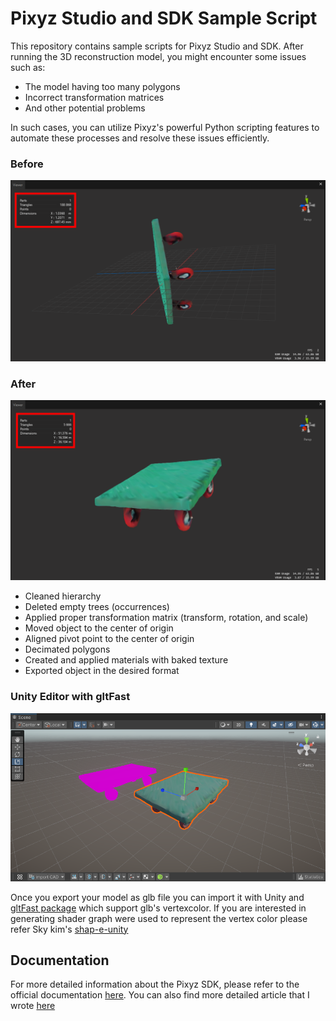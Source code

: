 # Pixyz Studio and SDK Sample Script

This repository contains sample scripts for Pixyz Studio and SDK. After running the 3D reconstruction model, you might encounter some issues such as:

- The model having too many polygons
- Incorrect transformation matrices
- And other potential problems

In such cases, you can utilize Pixyz's powerful Python scripting features to automate these processes and resolve these issues efficiently.

### Before
![Before Image](./images/before.png)

### After
![After Image](./images/after.png)

- Cleaned hierarchy
- Deleted empty trees (occurrences)
- Applied proper transformation matrix (transform, rotation, and scale)
- Moved object to the center of origin
- Aligned pivot point to the center of origin
- Decimated polygons
- Created and applied materials with baked texture
- Exported object in the desired format

### Unity Editor with gltFast
![Unity Editor with gltFast](./images/Editor%20(gltFast).png)

Once you export your model as glb file you can import it with Unity and [gltFast package](https://docs.unity3d.com/Packages/com.unity.cloud.gltfast@6.8/manual/installation.html) which support glb's vertexcolor.
If you are interested in generating shader graph were used to represent the vertex color please refer Sky kim's [shap-e-unity](https://github.com/skykim/shap-e-unity/tree/main)

## Documentation

For more detailed information about the Pixyz SDK, please refer to the official documentation [here](https://www.pixyz-software.com/documentations/html/2024.2/sdk/apidoc/python/algo.html).
You can also find more detailed article that I wrote [here](https://pnltoen.tistory.com/entry/Pixyz-Pixyz-SDK-%EC%86%8C%EA%B0%9C-%EB%B0%8F-Python%EC%9D%84-%ED%86%B5%ED%95%9C-AI-%EA%B8%B0%EB%8A%A5-%ED%99%9C%EC%9A%A9%ED%95%98%EA%B8%B0-TripoSR)
